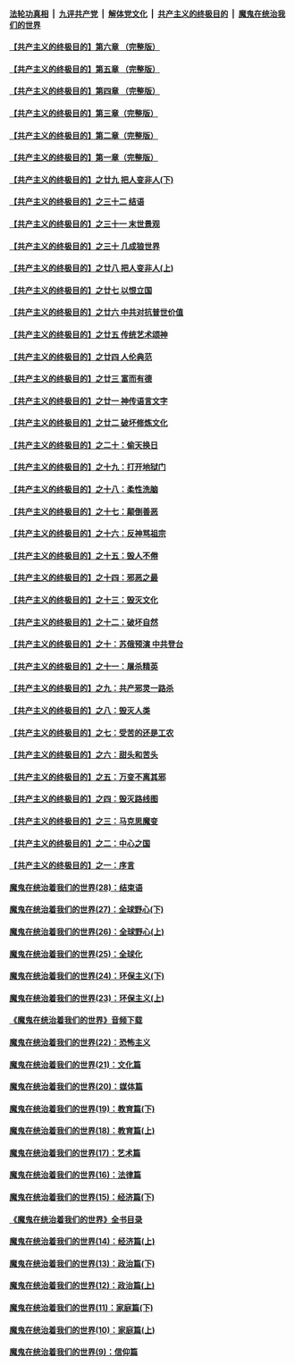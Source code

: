 ####  [法轮功真相](../../../../basic/blob/master/README.md?t=12090552) &nbsp;|&nbsp; [九评共产党](../../../../9ping.md/blob/master/README.md?t=12090552) &nbsp;|&nbsp; [解体党文化](../../../../jtdwh.md/blob/master/README.md?t=12090552)  &nbsp;|&nbsp; [共产主义的终极目的](../../../../gczydzjmd.md/blob/master/README.md?t=12090552) &nbsp;|&nbsp; [魔鬼在统治我们的世界](../../../../mgztzwmdsj.md/blob/master/README.md?t=12090552) 

#### [【共产主义的终极目的】第六章 （完整版）](../pages/nsc422/n11428913.md?t=12090552) 

#### [【共产主义的终极目的】第五章 （完整版）](../pages/nsc422/n11428912.md?t=12090552) 

#### [【共产主义的终极目的】第四章 （完整版）](../pages/nsc422/n11428907.md?t=12090552) 

#### [【共产主义的终极目的】第三章（完整版）](../pages/nsc422/n11428848.md?t=12090552) 

#### [【共产主义的终极目的】第二章（完整版）](../pages/nsc422/n11428831.md?t=12090552) 

#### [【共产主义的终极目的】第一章（完整版）](../pages/nsc422/n11417651.md?t=12090552) 

#### [【共产主义的终极目的】之廿九 把人变非人(下)](../pages/nsc422/n11344140.md?t=12090552) 

#### [【共产主义的终极目的】之三十二 结语](../pages/nsc422/n11360535.md?t=12090552) 

#### [【共产主义的终极目的】之三十一 末世景观](../pages/nsc422/n11351129.md?t=12090552) 

#### [【共产主义的终极目的】之三十 几成狼世界](../pages/nsc422/n11348280.md?t=12090552) 

#### [【共产主义的终极目的】之廿八 把人变非人(上)](../pages/nsc422/n11340492.md?t=12090552) 

#### [【共产主义的终极目的】之廿七 以恨立国](../pages/nsc422/n11336944.md?t=12090552) 

#### [【共产主义的终极目的】之廿六 中共对抗普世价值](../pages/nsc422/n11324785.md?t=12090552) 

#### [【共产主义的终极目的】之廿五 传统艺术颂神](../pages/nsc422/n11296396.md?t=12090552) 

#### [【共产主义的终极目的】之廿四 人伦典范](../pages/nsc422/n11296397.md?t=12090552) 

#### [【共产主义的终极目的】之廿三 富而有德](../pages/nsc422/n11283598.md?t=12090552) 

#### [【共产主义的终极目的】之廿一 神传语言文字](../pages/nsc422/n11263265.md?t=12090552) 

#### [【共产主义的终极目的】之廿二 破坏修炼文化](../pages/nsc422/n11245728.md?t=12090552) 

#### [【共产主义的终极目的】之二十：偷天换日](../pages/nsc422/n11238846.md?t=12090552) 

#### [【共产主义的终极目的】之十九：打开地狱门](../pages/nsc422/n11206376.md?t=12090552) 

#### [【共产主义的终极目的】之十八：柔性洗脑](../pages/nsc422/n11199994.md?t=12090552) 

#### [【共产主义的终极目的】之十七：颠倒善恶](../pages/nsc422/n11179782.md?t=12090552) 

#### [【共产主义的终极目的】之十六：反神骂祖宗](../pages/nsc422/n11166798.md?t=12090552) 

#### [【共产主义的终极目的】之十五：毁人不倦](../pages/nsc422/n11166792.md?t=12090552) 

#### [【共产主义的终极目的】之十四：邪恶之最](../pages/nsc422/n11150249.md?t=12090552) 

#### [【共产主义的终极目的】之十三：毁灭文化](../pages/nsc422/n11135227.md?t=12090552) 

#### [【共产主义的终极目的】之十二：破坏自然](../pages/nsc422/n11135214.md?t=12090552) 

#### [【共产主义的终极目的】之十：苏俄预演 中共登台](../pages/nsc422/n11118424.md?t=12090552) 

#### [【共产主义的终极目的】之十一：屠杀精英](../pages/nsc422/n11118442.md?t=12090552) 

#### [【共产主义的终极目的】之九：共产邪灵一路杀](../pages/nsc422/n11114139.md?t=12090552) 

#### [【共产主义的终极目的】之八：毁灭人类](../pages/nsc422/n11108503.md?t=12090552) 

#### [【共产主义的终极目的】之七：受苦的还是工农](../pages/nsc422/n11101809.md?t=12090552) 

#### [【共产主义的终极目的】之六：甜头和苦头](../pages/nsc422/n11096971.md?t=12090552) 

#### [【共产主义的终极目的】之五：万变不离其邪](../pages/nsc422/n11091285.md?t=12090552) 

#### [【共产主义的终极目的】之四：毁灭路线图](../pages/nsc422/n11086284.md?t=12090552) 

#### [【共产主义的终极目的】之三：马克思魔变](../pages/nsc422/n11061941.md?t=12090552) 

#### [【共产主义的终极目的】之二：中心之国](../pages/nsc422/n11047728.md?t=12090552) 

#### [【共产主义的终极目的】之一：序言](../pages/nsc422/n11086077.md?t=12090552) 

#### [魔鬼在统治着我们的世界(28)：结束语](../pages/nsc422/n10936246.md?t=12090552) 

#### [魔鬼在统治着我们的世界(27)：全球野心(下)](../pages/nsc422/n10928319.md?t=12090552) 

#### [魔鬼在统治着我们的世界(26)：全球野心(上)](../pages/nsc422/n10900318.md?t=12090552) 

#### [魔鬼在统治着我们的世界(25)：全球化](../pages/nsc422/n10788205.md?t=12090552) 

#### [魔鬼在统治着我们的世界(24)：环保主义(下)](../pages/nsc422/n10695307.md?t=12090552) 

#### [魔鬼在统治着我们的世界(23)：环保主义(上)](../pages/nsc422/n10688613.md?t=12090552) 

#### [《魔鬼在统治着我们的世界》音频下载](../pages/nsc422/n10635553.md?t=12090552) 

#### [魔鬼在统治着我们的世界(22)：恐怖主义](../pages/nsc422/n10614727.md?t=12090552) 

#### [魔鬼在统治着我们的世界(21)：文化篇](../pages/nsc422/n10597706.md?t=12090552) 

#### [魔鬼在统治着我们的世界(20)：媒体篇](../pages/nsc422/n10586579.md?t=12090552) 

#### [魔鬼在统治着我们的世界(19)：教育篇(下)](../pages/nsc422/n10564808.md?t=12090552) 

#### [魔鬼在统治着我们的世界(18)：教育篇(上)](../pages/nsc422/n10526970.md?t=12090552) 

#### [魔鬼在统治着我们的世界(17)：艺术篇](../pages/nsc422/n10499093.md?t=12090552) 

#### [魔鬼在统治着我们的世界(16)：法律篇](../pages/nsc422/n10485969.md?t=12090552) 

#### [魔鬼在统治着我们的世界(15)：经济篇(下)](../pages/nsc422/n10469975.md?t=12090552) 

#### [《魔鬼在统治着我们的世界》全书目录](../pages/nsc422/n10464261.md?t=12090552) 

#### [魔鬼在统治着我们的世界(14)：经济篇(上)](../pages/nsc422/n10457370.md?t=12090552) 

#### [魔鬼在统治着我们的世界(13)：政治篇(下)](../pages/nsc422/n10448270.md?t=12090552) 

#### [魔鬼在统治着我们的世界(12)：政治篇(上)](../pages/nsc422/n10444576.md?t=12090552) 

#### [魔鬼在统治着我们的世界(11)：家庭篇(下)](../pages/nsc422/n10440961.md?t=12090552) 

#### [魔鬼在统治着我们的世界(10)：家庭篇(上)](../pages/nsc422/n10435448.md?t=12090552) 

#### [魔鬼在统治着我们的世界(9)：信仰篇](../pages/nsc422/n10432159.md?t=12090552) 

